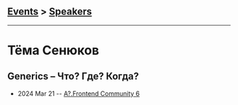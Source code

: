 ## [Events](../README.md) > [Speakers](../speakers.md)
---

# Тёма Сенюков

## Generics – Что? Где? Когда?
- 2024 Mar 21 -- [A?.Frontend Community 6](https://www.youtube.com/watch?v=UG3lRk4REWA)    
